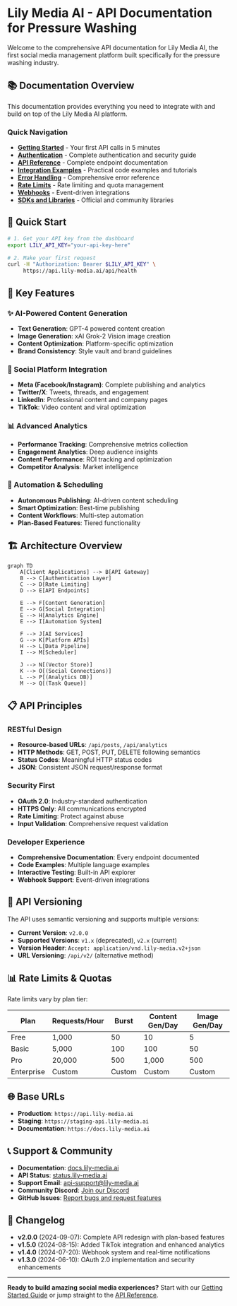 # Lily Media AI - API Documentation for Pressure Washing

Welcome to the comprehensive API documentation for Lily Media AI, the first social media management platform built specifically for the pressure washing industry.

## 📚 Documentation Overview

This documentation provides everything you need to integrate with and build on top of the Lily Media AI platform.

### Quick Navigation

- **[Getting Started](./getting-started.md)** - Your first API calls in 5 minutes
- **[Authentication](./authentication.md)** - Complete authentication and security guide
- **[API Reference](./api-reference.md)** - Complete endpoint documentation
- **[Integration Examples](./examples/)** - Practical code examples and tutorials
- **[Error Handling](./error-handling.md)** - Comprehensive error reference
- **[Rate Limits](./rate-limits.md)** - Rate limiting and quota management
- **[Webhooks](./webhooks.md)** - Event-driven integrations
- **[SDKs and Libraries](./sdks.md)** - Official and community libraries

## 🚀 Quick Start

```bash
# 1. Get your API key from the dashboard
export LILY_API_KEY="your-api-key-here"

# 2. Make your first request
curl -H "Authorization: Bearer $LILY_API_KEY" \
     https://api.lily-media.ai/api/health
```

## 🔑 Key Features

### ✨ AI-Powered Content Generation
- **Text Generation**: GPT-4 powered content creation
- **Image Generation**: xAI Grok-2 Vision image creation
- **Content Optimization**: Platform-specific optimization
- **Brand Consistency**: Style vault and brand guidelines

### 🔗 Social Platform Integration
- **Meta (Facebook/Instagram)**: Complete publishing and analytics
- **Twitter/X**: Tweets, threads, and engagement
- **LinkedIn**: Professional content and company pages
- **TikTok**: Video content and viral optimization

### 📊 Advanced Analytics
- **Performance Tracking**: Comprehensive metrics collection
- **Engagement Analytics**: Deep audience insights
- **Content Performance**: ROI tracking and optimization
- **Competitor Analysis**: Market intelligence

### 🎯 Automation & Scheduling
- **Autonomous Publishing**: AI-driven content scheduling
- **Smart Optimization**: Best-time publishing
- **Content Workflows**: Multi-step automation
- **Plan-Based Features**: Tiered functionality

## 🏗️ Architecture Overview

```mermaid
graph TD
    A[Client Applications] --> B[API Gateway]
    B --> C[Authentication Layer]
    C --> D[Rate Limiting]
    D --> E[API Endpoints]
    
    E --> F[Content Generation]
    E --> G[Social Integration]
    E --> H[Analytics Engine]
    E --> I[Automation System]
    
    F --> J[AI Services]
    G --> K[Platform APIs]
    H --> L[Data Pipeline]
    I --> M[Scheduler]
    
    J --> N[(Vector Store)]
    K --> O[(Social Connections)]
    L --> P[(Analytics DB)]
    M --> Q[(Task Queue)]
```

## 📋 API Principles

### RESTful Design
- **Resource-based URLs**: `/api/posts`, `/api/analytics`
- **HTTP Methods**: GET, POST, PUT, DELETE following semantics
- **Status Codes**: Meaningful HTTP status codes
- **JSON**: Consistent JSON request/response format

### Security First
- **OAuth 2.0**: Industry-standard authentication
- **HTTPS Only**: All communications encrypted
- **Rate Limiting**: Protect against abuse
- **Input Validation**: Comprehensive request validation

### Developer Experience
- **Comprehensive Documentation**: Every endpoint documented
- **Code Examples**: Multiple language examples
- **Interactive Testing**: Built-in API explorer
- **Webhook Support**: Event-driven integrations

## 🔄 API Versioning

The API uses semantic versioning and supports multiple versions:

- **Current Version**: `v2.0.0`
- **Supported Versions**: `v1.x` (deprecated), `v2.x` (current)
- **Version Header**: `Accept: application/vnd.lily-media.v2+json`
- **URL Versioning**: `/api/v2/` (alternative method)

## 📊 Rate Limits & Quotas

Rate limits vary by plan tier:

| Plan | Requests/Hour | Burst | Content Gen/Day | Image Gen/Day |
|------|---------------|-------|-----------------|---------------|
| Free | 1,000 | 50 | 10 | 5 |
| Basic | 5,000 | 100 | 100 | 50 |
| Pro | 20,000 | 500 | 1,000 | 500 |
| Enterprise | Custom | Custom | Custom | Custom |

## 🌐 Base URLs

- **Production**: `https://api.lily-media.ai`
- **Staging**: `https://staging-api.lily-media.ai`
- **Documentation**: `https://docs.lily-media.ai`

## 📞 Support & Community

- **Documentation**: [docs.lily-media.ai](https://docs.lily-media.ai)
- **API Status**: [status.lily-media.ai](https://status.lily-media.ai)
- **Support Email**: api-support@lily-media.ai
- **Community Discord**: [Join our Discord](https://discord.gg/lily-media-ai)
- **GitHub Issues**: [Report bugs and request features](https://github.com/lily-media/api-issues)

## 🔄 Changelog

- **v2.0.0** (2024-09-07): Complete API redesign with plan-based features
- **v1.5.0** (2024-08-15): Added TikTok integration and enhanced analytics
- **v1.4.0** (2024-07-20): Webhook system and real-time notifications
- **v1.3.0** (2024-06-10): OAuth 2.0 implementation and security enhancements

---

**Ready to build amazing social media experiences?** Start with our [Getting Started Guide](./getting-started.md) or jump straight to the [API Reference](./api-reference.md).